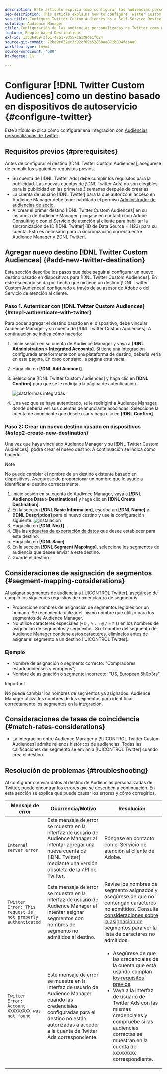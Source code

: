 ```yaml
---
description: Este artículo explica cómo configurar las audiencias personalizadas de Twitter tanto para las integraciones nuevas como para las existentes.
seo-description: This article explains how to configure Twitter Custom Audiences for both new and existing integrations.
seo-title: Configure Twitter Custom Audiences as a Self-Service Device-Based Destination
solution: Audience Manager
title: Configuración de las audiencias personalizadas de Twitter como un destino basado en dispositivos de autoservicio
feature: People-based Destinations
exl-id: 13b36469-3f61-47b1-9355-ca329de1fb24
source-git-commit: 72be9e032ec3c92cf09a5286baa872b884feaaa0
workflow-type: tm+mt
source-wordcount: '689'
ht-degree: 1%

---
```


# Configurar [!DNL Twitter Custom Audiences] como un destino basado en dispositivos de autoservicio {#configure-twitter}

Este artículo explica cómo configurar una integración con [Audiencias personalizadas de Twitter](https://business.twitter.com/en/help/campaign-setup/campaign-targeting/custom-audiences.html).

## Requisitos previos {#prerequisites}

Antes de configurar el destino [!DNL Twitter Custom Audiences], asegúrese de cumplir los siguientes requisitos previos.

* Su cuenta de [!DNL Twitter Ads] debe cumplir los requisitos para la publicidad. Las nuevas cuentas de [!DNL Twitter Ads] no son elegibles para la publicidad en las primeras 2 semanas después de crearlas.
* La cuenta de usuario [!DNL Twitter] para la que autorizó el acceso en Audience Manager debe tener habilitado el permiso [Administrador de audiencias de socio](https://business.twitter.com/en/help/troubleshooting/multi-user-login-faq.html#accesslevels).
* Al crear el primer destino [!DNL Twitter Custom Audiences] en su instancia de Audience Manager, póngase en contacto con Adobe Consulting o con el Servicio de atención al cliente para habilitar la sincronización de ID [!DNL Twitter] (ID de Data Source = 1123) para su cuenta. Esto es necesario para la sincronización correcta entre Audience Manager y [!DNL Twitter].

## Agregar nuevo destino [!DNL Twitter Custom Audiences] {#add-new-twitter-destination}

Esta sección describe los pasos que debe seguir al configurar un nuevo destino basado en dispositivos para [!DNL Twitter Custom Audiences]. En este escenario se da por hecho que no tiene un destino [!DNL Twitter Custom Audiences] configurado a través de su asesor de Adobe o del Servicio de atención al cliente.

### Paso 1. Autenticar con [!DNL Twitter Custom Audiences] {#step1-authenticate-with-twitter}

Para poder agregar el destino basado en el dispositivo, debe vincular Audience Manager y su cuenta de [!DNL Twitter Custom Audiences]. A continuación se indica cómo hacerlo:

1. Inicie sesión en su cuenta de Audience Manager y vaya a **[!DNL Administration > Integrated Accounts]**. Si tiene una integración configurada anteriormente con una plataforma de destino, debería verla en esta página. En caso contrario, la página está vacía.
1. Haga clic en **[!DNL Add Account]**.
1. Seleccione [!DNL Twitter Custom Audiences] y haga clic en **[!DNL Confirm]** para que se le redirija a la página de autenticación.

   ![plataformas integradas](assets/dbd-integrated-platforms.png)

1. Una vez que se haya autenticado, se le redirigirá a Audience Manager, donde debería ver sus cuentas de anunciante asociadas. Seleccione la cuenta de anunciante que desee usar y haga clic en **[!DNL Confirm]**.

### Paso 2: Crear un nuevo destino basado en dispositivos {#step2-create-new-destination}

Una vez que haya vinculado Audience Manager y su [!DNL Twitter Custom Audiences], podrá crear el nuevo destino. A continuación se indica cómo hacerlo:

>[!NOTE]
>
>No puede cambiar el nombre de un destino existente basado en dispositivos. Asegúrese de proporcionar un nombre que le ayude a identificar el destino correctamente.

1. Inicie sesión en su cuenta de Audience Manager, vaya a **[!DNL Audience Data > Destinations]** y haga clic en **[!DNL Create Destination]**.
1. En la sección **[!DNL Basic Information]**, escriba un **[!DNL Name]** y **[!DNL Description]** para el nuevo destino y use la configuración siguiente: ![instalación](assets/dbd-new-basic.png)
1. Haga clic en **[!DNL Next]**.
1. Elija las [etiquetas de exportación de datos](/help/using/features/data-export-controls.md#controls-labels) que desee establecer para este destino.
1. Haga clic en **[!DNL Save]**.
1. En la sección **[!DNL Segment Mappings]**, seleccione los segmentos de audiencia que desee enviar a este destino.
1. Guarde el destino.

## Consideraciones de asignación de segmentos {#segment-mapping-considerations}

Al asignar segmentos de audiencia a [!UICONTROL Twitter], asegúrese de cumplir los siguientes requisitos de nomenclatura de segmentos:

* Proporcione nombres de asignación de segmentos legibles por un humano. Se recomienda utilizar el mismo nombre que utilizó para los segmentos de Audience Manager.
* No utilice caracteres especiales (`+` `&` `,` `%` `:` `;` `@` `/` `=` `?` `$`) en los nombres de asignación de segmentos y segmentos. Si el nombre del segmento de Audience Manager contiene estos caracteres, elimínelos antes de asignar el segmento a un destino [!UICONTROL Twitter].

### Ejemplo

* Nombre de asignación o segmento correcto: &quot;Compradores estadounidenses y europeos&quot;;
* Nombre de asignación o segmento incorrecto: &quot;US, European 5h0p3rs&quot;.

>[!IMPORTANT]
>
>No puede cambiar los nombres de segmentos ya asignados. Audience Manager utiliza los nombres de los segmentos para identificar correctamente los segmentos en la integración.

## Consideraciones de tasas de coincidencia {#match-rates-considerations}

* La integración entre Audience Manager y [!UICONTROL Twitter Custom Audiences] admite rellenos históricos de audiencias. Todas las calificaciones del segmento se envían a [!UICONTROL Twitter] cuando crea el destino.

## Resolución de problemas {#troubleshooting}

Al configurar o enviar datos al destino de Audiencias personalizadas de Twitter, puede encontrar los errores que se describen a continuación. En esta sección se explica qué puede causar los errores y cómo corregirlos.

| Mensaje de error | Ocurrencia/Motivo | Resolución |
|---|---|---|
| `Internal server error` | Este mensaje de error se muestra en la interfaz de usuario de Audience Manager al intentar agregar una nueva cuenta de [!DNL Twitter] mediante una versión obsoleta de la API de Twitter. | Póngase en contacto con el Servicio de atención al cliente de Adobe. |
| `Twitter Error: This request is not properly authenticated` | Este mensaje de error se muestra en la interfaz de usuario de Audience Manager al intentar asignar segmentos con nombres de segmento no admitidos al destino. | Revise los nombres de segmento asignados y asegúrese de que no contengan caracteres no admitidos. Consulte [consideraciones sobre la asignación de segmentos](#segment-mapping-considerations) para ver la lista de caracteres no admitidos. |
| `Twitter Error: Account XXXXXXXXX was not found` | Este mensaje de error se muestra en la interfaz de usuario de Audience Manager cuando las credenciales configuradas para el destino no están autorizadas a acceder a la cuenta de Twitter Ads correspondiente. | <ul><li>Asegúrese de que las credenciales de la cuenta que está usando cumplan [los requisitos previos](#prerequisites).</li><li>Vaya a la interfaz de usuario de Twitter Ads con las mismas credenciales y compruebe si las audiencias correctas se muestran en la cuenta de `XXXXXXXXX` correspondiente. </li></ul> |